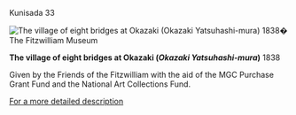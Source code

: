 Kunisada 33

![The village of eight bridges at Okazaki (Okazaki Yatsuhashi-mura) 1838](kunisada/P.55-1999.jpg)� The Fitzwilliam Museum

**The village of eight bridges at Okazaki (_Okazaki Yatsuhashi-mura_)** 1838

Given by the Friends of the Fitzwilliam with the aid of the MGC Purchase Grant Fund and the National Art Collections Fund.

[For a more detailed description](../textp55.htm)
